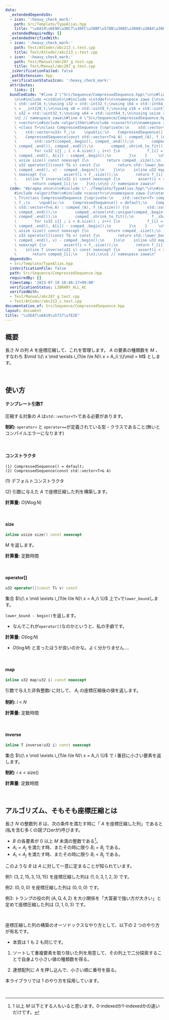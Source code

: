 ```yaml
---
data:
  _extendedDependsOn:
  - icon: ':heavy_check_mark:'
    path: Src/Template/TypeAlias.hpp
    title: "\u6A19\u6E96\u30C7\u30FC\u30BF\u578B\u306E\u30A8\u30A4\u30EA\u30A2\u30B9"
  _extendedRequiredBy: []
  _extendedVerifiedWith:
  - icon: ':heavy_check_mark:'
    path: Test/AtCoder/abc213_c.test.cpp
    title: Test/AtCoder/abc213_c.test.cpp
  - icon: ':heavy_check_mark:'
    path: Test/Manual/abc287_g.test.cpp
    title: Test/Manual/abc287_g.test.cpp
  _isVerificationFailed: false
  _pathExtension: hpp
  _verificationStatusIcon: ':heavy_check_mark:'
  attributes:
    links: []
  bundledCode: "#line 2 \"Src/Sequence/CompressedSequence.hpp\"\n\n#line 2 \"Src/Template/TypeAlias.hpp\"\
    \n\n#include <cstdint>\n#include <cstddef>\n\nnamespace zawa {\n\nusing i16 =\
    \ std::int16_t;\nusing i32 = std::int32_t;\nusing i64 = std::int64_t;\nusing i128\
    \ = __int128_t;\n\nusing u8 = std::uint8_t;\nusing u16 = std::uint16_t;\nusing\
    \ u32 = std::uint32_t;\nusing u64 = std::uint64_t;\n\nusing usize = std::size_t;\n\
    \n} // namespace zawa\n#line 4 \"Src/Sequence/CompressedSequence.hpp\"\n\n#include\
    \ <vector>\n#include <algorithm>\n#include <cassert>\n\nnamespace zawa {\n\ntemplate\
    \ <class T>\nclass CompressedSequence {\nprivate:\n    std::vector<T> comped_;\n\
    \    std::vector<u32> f_;\n    \npublic:\n    CompressedSequence() = default;\n\
    \    CompressedSequence(const std::vector<T>& A) : comped_(A), f_(A.size()) {\n\
    \        std::sort(comped_.begin(), comped_.end());\n        comped_.erase(std::unique(comped_.begin(),\
    \ comped_.end()), comped_.end());\n        comped_.shrink_to_fit();\n        f_.shrink_to_fit();\n\
    \        for (u32 i{} ; i < A.size() ; i++) {\n            f_[i] = std::lower_bound(comped_.begin(),\
    \ comped_.end(), A[i]) - comped_.begin();\n        }\n    }     \n\n    inline\
    \ usize size() const noexcept {\n        return comped_.size();\n    }\n\n   \
    \ u32 operator[](const T& v) const {\n        return std::lower_bound(comped_.begin(),\
    \ comped_.end(), v) - comped_.begin();\n    }\n\n    inline u32 map(u32 i) const\
    \ noexcept {\n        assert(i < f_.size());\n        return f_[i];\n    }\n\n\
    \    inline T inverse(u32 i) const noexcept {\n        assert(i < size());\n \
    \       return comped_[i];\n    }\n};\n\n} // namespace zawa\n"
  code: "#pragma once\n\n#include \"../Template/TypeAlias.hpp\"\n\n#include <vector>\n\
    #include <algorithm>\n#include <cassert>\n\nnamespace zawa {\n\ntemplate <class\
    \ T>\nclass CompressedSequence {\nprivate:\n    std::vector<T> comped_;\n    std::vector<u32>\
    \ f_;\n    \npublic:\n    CompressedSequence() = default;\n    CompressedSequence(const\
    \ std::vector<T>& A) : comped_(A), f_(A.size()) {\n        std::sort(comped_.begin(),\
    \ comped_.end());\n        comped_.erase(std::unique(comped_.begin(), comped_.end()),\
    \ comped_.end());\n        comped_.shrink_to_fit();\n        f_.shrink_to_fit();\n\
    \        for (u32 i{} ; i < A.size() ; i++) {\n            f_[i] = std::lower_bound(comped_.begin(),\
    \ comped_.end(), A[i]) - comped_.begin();\n        }\n    }     \n\n    inline\
    \ usize size() const noexcept {\n        return comped_.size();\n    }\n\n   \
    \ u32 operator[](const T& v) const {\n        return std::lower_bound(comped_.begin(),\
    \ comped_.end(), v) - comped_.begin();\n    }\n\n    inline u32 map(u32 i) const\
    \ noexcept {\n        assert(i < f_.size());\n        return f_[i];\n    }\n\n\
    \    inline T inverse(u32 i) const noexcept {\n        assert(i < size());\n \
    \       return comped_[i];\n    }\n};\n\n} // namespace zawa\n"
  dependsOn:
  - Src/Template/TypeAlias.hpp
  isVerificationFile: false
  path: Src/Sequence/CompressedSequence.hpp
  requiredBy: []
  timestamp: '2023-07-19 18:46:17+09:00'
  verificationStatus: LIBRARY_ALL_AC
  verifiedWith:
  - Test/Manual/abc287_g.test.cpp
  - Test/AtCoder/abc213_c.test.cpp
documentation_of: Src/Sequence/CompressedSequence.hpp
layout: document
title: "\u5EA7\u6A19\u5727\u7E2E"
---
```


## 概要

長さ $N$ の列 $A$ を座標圧縮して、これを管理します。 $A$ の要素の種類数を $M$ 、すなわち $\mid \\{\ x \mid \exists i_{1\le i\le N}\ x = A_i\ \\}\mid = M$ とします。

<br />

## 使い方

#### テンプレート引数T

圧縮する対象の $A$ は`std::vector<T>`である必要があります。

**制約:** `operator<` と `operator==`が定義されている型・クラスであること(無いとコンパイルエラーになります)

<br />

#### コンストラクタ
```
(1) CompressedSequence() = default;
(2) CompressedSequence(const std::vector<T>& A)
```

(1) デフォルトコンストラクタ

(2) 引数に与えた $A$ で座標圧縮した列を構築します。

**計算量:** $O(N\log N)$

<br />

#### size
```cpp
inline usize size() const noexcept
```
$M$ を返します。

**計算量:** 定数時間


<br />

#### operator[]
```cpp
u32 operator[](const T& v) const
```

集合 $\\{\ x \mid \exists i_{1\le i\le N}\ x = A_i\ \\}$ 上で`v`で`lower_bound`します。

`lower_bound - begin()`を返します。

- なんでこれが`operator[]`なのかというと、私の手癖です。

**計算量:** $O(\log N)$
- $O(\log M)$ と言ったほうが良いのかな。よく分かりません....

<br />

#### map
```cpp
inline u32 map(u32 i) const noexcept
```

引数で与えた非負整数$i$ に対して、 $A_i$ の座標圧縮後の値を返します。

**制約:** $i\ <\ N$

**計算量:** 定数時間

<br />

#### inverse

```cpp
inline T inverse(u32 i) const noexcept
```
集合 $\\{\ x \mid \exists i_{1\le i\le N}\ x = A_i\ \\}$ で $i$ 番目に小さい要素を返します。

**制約**: $i\ \le\ <\ \text{size()}$

**計算量**: 定数時間

<br />

## アルゴリズム、そもそも座標圧縮とは

長さ $N$ の整数列 $B$ は、次の条件を満たす時に「 $A$ を座標圧縮した列」であると(私を含む多くの競プロerが)呼びます。
- $B$ の各要素が $0$ 以上 $M$ 未満の整数である[^1]。
- $A_i = A_j$ を満たす時、またその時に限り $B_i = B_j$ である。
- $A_i < A_j$ を満たす時、またその時に限り $B_i < B_j$ である。

このような $B$ は $A$ に対して一意に定まることが知られています。

例1: $(3, 2, 15, 3, 13, 15)$ を座標圧縮した列は $(1, 0, 3, 1, 2, 3)$ です。

例2: $(0, 0, 0)$ を座標圧縮した列は $(0, 0, 0)$ です。

例3: トランプの役の列 $(\text{A}, \text{Q}, \text{4}, \text{2})$ を大小関係を「大富豪で強い方が大きい」と定めて座標圧縮した列は $(2, 1, 0, 3)$ です。

<br />

座標圧縮した列の構築のオーソドックスなやり方として、以下の $2$ つのやり方が有名です。
- 本質は $1$ も $2$ も同じです。

1. ソートして重複要素を取り除いた列を用意して、その列上で二分探索することで自身より小さい値の種類数を得る。

2. 連想配列に $A$ を押し込んで、小さい順に番号を振る。

本ライブラリでは $1$ のやり方を採用しています。

<br />

[^1]: $1$ 以上 $M$ 以下とする人もいると思います。0-indexedか1-indexedかの違いだけです。
